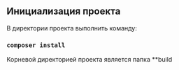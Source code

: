 ## Инициализация проекта

В директории проекта выполнить команду:

### `composer install`

Корневой директорией проекта является папка **build